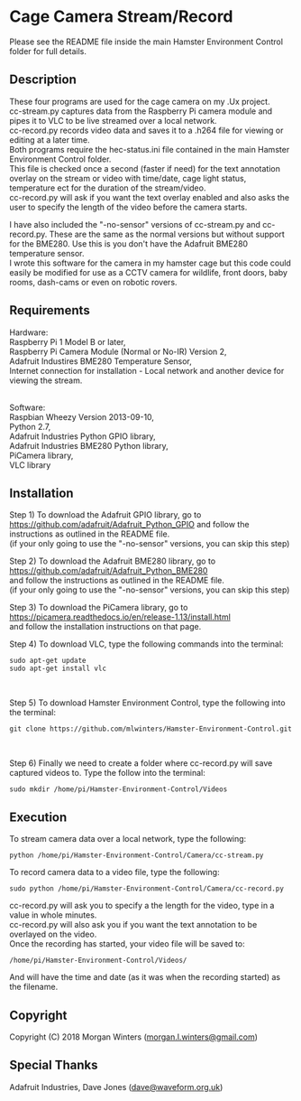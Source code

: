 # Cage Camera Stream/Record

Please see the README file inside the main Hamster Environment Control folder for full details.

## Description

These four programs are used for the cage camera on my .Ux project.<br/>
cc-stream.py captures data from the Raspberry Pi camera module and pipes it to VLC to be live streamed over a local network.<br/>
cc-record.py records video data and saves it to a .h264 file for viewing or editing at a later time.<br/>
Both programs require the hec-status.ini file contained in the main Hamster Environment Control folder. <br/>
This file is checked once a second (faster if need) for the text annotation overlay on the stream or video with time/date, cage light status, temperature ect for the duration of the stream/video.<br/>
cc-record.py will ask if you want the text overlay enabled and also asks the user to specify the length of the video before the camera starts.<br/>

I have also included the "-no-sensor" versions of cc-stream.py and cc-record.py. These are the same as the normal versions but without support for the BME280. Use this is you don't have the Adafruit BME280 temperature sensor.<br/>
I wrote this software for the camera in my hamster cage but this code could easily be modified for use as a CCTV camera for wildlife, front doors, baby rooms, dash-cams or even on robotic rovers.<br/>


## Requirements

Hardware:<br/>
Raspberry Pi 1 Model B or later,<br/>
Raspberry Pi Camera Module (Normal or No-IR) Version 2,<br/>
Adafruit Industires BME280 Temperature Sensor,<br/>
Internet connection for installation - Local network and another device for viewing the stream.<br/><br/>

Software:<br/>
Raspbian Wheezy Version 2013-09-10,<br/>
Python 2.7,<br/>
Adafruit Industries Python GPIO library,<br/>
Adafruit Industries BME280 Python library,<br/>
PiCamera library,<br/>
VLC library<br/>


## Installation

Step 1) To download the Adafruit GPIO library, go to https://github.com/adafruit/Adafruit_Python_GPIO
and follow the instructions as outlined in the README file.<br/>
(if your only going to use the "-no-sensor" versions, you can skip this step)<br/>

Step 2) To download the Adafruit BME280 library, go to https://github.com/adafruit/Adafruit_Python_BME280 <br/>
and follow the instructions as outlined in the README file.<br/>
(if your only going to use the "-no-sensor" versions, you can skip this step)<br/>

Step 3) To download the PiCamera library, go to https://picamera.readthedocs.io/en/release-1.13/install.html <br/>
and follow the installation instructions on that page.<br/>

Step 4) To download VLC, type the following commands into the terminal:
```
sudo apt-get update
sudo apt-get install vlc
```
<br/>

Step 5) To download Hamster Environment Control, type the following into the terminal:
```
git clone https://github.com/mlwinters/Hamster-Environment-Control.git
```
<br/>

Step 6) Finally we need to create a folder where cc-record.py will save captured videos to.
Type the follow into the terminal:
```
sudo mkdir /home/pi/Hamster-Environment-Control/Videos
```

## Execution

To stream camera data over a local network, type the following:
```
python /home/pi/Hamster-Environment-Control/Camera/cc-stream.py
```

To record camera data to a video file, type the following:
```
sudo python /home/pi/Hamster-Environment-Control/Camera/cc-record.py
```
cc-record.py will ask you to specify a the length for the video, type in a value in whole minutes.<br/>
cc-record.py will also ask you if you want the text annotation to be overlayed on the video. <br/>
Once the recording has started, your video file will be saved to:
```
/home/pi/Hamster-Environment-Control/Videos/
````
And will have the time and date (as it was when the recording started) as the filename.<br/>


## Copyright

Copyright (C) 2018 Morgan Winters (morgan.l.winters@gmail.com)<br/>


## Special Thanks

Adafruit Industries, Dave Jones (dave@waveform.org.uk)<br/>
